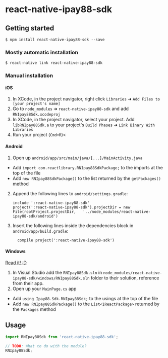 
# react-native-ipay88-sdk

## Getting started

`$ npm install react-native-ipay88-sdk --save`

### Mostly automatic installation

`$ react-native link react-native-ipay88-sdk`

### Manual installation


#### iOS

1. In XCode, in the project navigator, right click `Libraries` ➜ `Add Files to [your project's name]`
2. Go to `node_modules` ➜ `react-native-ipay88-sdk` and add `RNIpay88Sdk.xcodeproj`
3. In XCode, in the project navigator, select your project. Add `libRNIpay88Sdk.a` to your project's `Build Phases` ➜ `Link Binary With Libraries`
4. Run your project (`Cmd+R`)<

#### Android

1. Open up `android/app/src/main/java/[...]/MainActivity.java`
  - Add `import com.reactlibrary.RNIpay88SdkPackage;` to the imports at the top of the file
  - Add `new RNIpay88SdkPackage()` to the list returned by the `getPackages()` method
2. Append the following lines to `android/settings.gradle`:
  	```
  	include ':react-native-ipay88-sdk'
  	project(':react-native-ipay88-sdk').projectDir = new File(rootProject.projectDir, 	'../node_modules/react-native-ipay88-sdk/android')
  	```
3. Insert the following lines inside the dependencies block in `android/app/build.gradle`:
  	```
      compile project(':react-native-ipay88-sdk')
  	```

#### Windows
[Read it! :D](https://github.com/ReactWindows/react-native)

1. In Visual Studio add the `RNIpay88Sdk.sln` in `node_modules/react-native-ipay88-sdk/windows/RNIpay88Sdk.sln` folder to their solution, reference from their app.
2. Open up your `MainPage.cs` app
  - Add `using Ipay88.Sdk.RNIpay88Sdk;` to the usings at the top of the file
  - Add `new RNIpay88SdkPackage()` to the `List<IReactPackage>` returned by the `Packages` method


## Usage
```javascript
import RNIpay88Sdk from 'react-native-ipay88-sdk';

// TODO: What to do with the module?
RNIpay88Sdk;
```
  